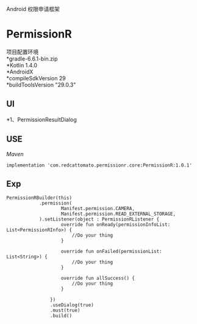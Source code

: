 Android 权限申请框架

PermissionR 
=================  

  项目配置环境  
  *gradle-6.6.1-bin.zip  
  *Kotlin 1.4.0  
  *AndroidX  
  *compileSdkVersion 29  
  *buildToolsVersion "29.0.3"  

UI
------------

*1、PermissionResultDialog

USE
------------

*Maven*

```
implementation 'com.redcattomato.permissionr.core:PermissionR:1.0.1'
```

Exp
------------

```PermissionRBuilder(this)
PermissionRBuilder(this)
            .permission(
                    Manifest.permission.CAMERA,
                    Manifest.permission.READ_EXTERNAL_STORAGE,
            ).setListener(object : PermissionRListener {
                    override fun onReady(permissionInfoList: List<PermissionRInfo>) {
                        //Do your thing
                    }

                    override fun onFailed(permissionList: List<String>) {
                        //Do your thing
                    }

                    override fun allSuccess() {
                        //Do your thing
                    }

                })
                .useDialog(true)
                .must(true)
                .build()
```

​              
